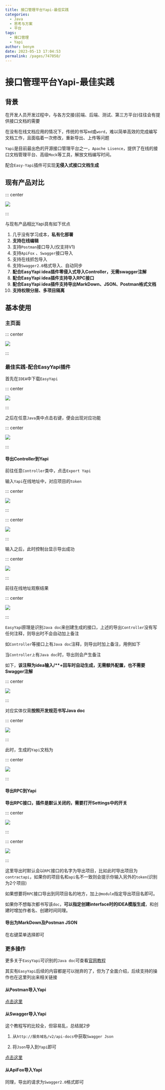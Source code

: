 ```yaml
---
title: 接口管理平台Yapi-最佳实践
categories: 
  - Java
  - 思考与方案
  - 平台
tags: 
  - 接口管理
  - Yapi
author: benym
date: 2023-05-13 17:04:53
permalink: /pages/747050/
---
```


# 接口管理平台Yapi-最佳实践

## 背景
在开发人员开发过程中，与各方交接(前端、后端、测试、第三方平台)往往会有提供接口文档的需要

在没有在线文档应用的情况下，传统的书写`md`或`word`，难以简单高效的完成编写文档工作，且面临着一次修改，重新导出、上传等问题

`Yapi`是目前最出色的开源接口管理平台之一，`Apache Lisence`，提供了在线的接口文档管理平台、高级`Mock`等工具，解放文档编写时间。

配合`Easy-Yapi`插件可实现**无侵入式接口文档生成**

## 现有产品对比

::: center

![](https://image-1-1257237419.cos.ap-chongqing.myqcloud.com/yapi/yapi-back.png)

:::

与现有产品相比Yapi具有如下优点

1. 几乎没有学习成本，**私有化部署**
2. **支持在线编辑**
3. 支持`Postman`接口导入(仅支持V1)
4. 支持`ApiFox` 、`Swagger`接口导入
5. 支持在线抓包导入
6. 支持`Swagger2.0`格式导入、自动同步
7. **配合EasyYapi idea插件零侵入式导入Controller，无需swagger注解**
8. **配合EasyYapi idea插件支持导入RPC接口**
9. **配合EasyYapi idea插件支持导出MarkDown、JSON、Postman格式文档**
10. **支持权限分层、多项目隔离**

## 基本使用

### 主页面

::: center

![](https://image-1-1257237419.cos.ap-chongqing.myqcloud.com/yapi/yapi-1.png)

:::

### 最佳实践-配合EasyYapi插件

首先在`IDEA`中下载`EasyYapi`

::: center

![](https://image-1-1257237419.cos.ap-chongqing.myqcloud.com/yapi/yapi-2.png)

:::

之后在任意`Java`类中点击右键，便会出现对应功能

::: center

![](https://image-1-1257237419.cos.ap-chongqing.myqcloud.com/yapi/yapi-3.png)

:::

#### 导出Controller到Yapi

前往任意`Controller`类中，点击`Export Yapi`

输入`Yapi`在线地址中，对应项目的`token`

::: center

![](https://image-1-1257237419.cos.ap-chongqing.myqcloud.com/yapi/yapi-4.png)

:::

::: center

![](https://image-1-1257237419.cos.ap-chongqing.myqcloud.com/yapi/yapi-5.png)

:::

输入之后，此时控制台显示导出成功

::: center

![](https://image-1-1257237419.cos.ap-chongqing.myqcloud.com/yapi/yapi-6.png)

:::

前往在线地址观察结果

::: center

![](https://image-1-1257237419.cos.ap-chongqing.myqcloud.com/yapi/yapi-7.png)

:::

`EasyYap`i原理是识别`Java doc`来创建生成的接口，上述的导出`Controller`没有写任何注释，则导出时不会自动加上备注

如`Controller`等接口上有`Java doc`注释，则导出时加上备注，用例如下

当`Controller上`有`Java doc`时，导出则会产生备注

如下，**该注释为idea输入/\**+回车时自动生成，无需额外配置，也不需要Swagger注解**

::: center

![](https://image-1-1257237419.cos.ap-chongqing.myqcloud.com/yapi/yapi-8.png)

:::

对应实体仅需**按照开发规范书写Java doc**

::: center

![](https://image-1-1257237419.cos.ap-chongqing.myqcloud.com/yapi/yapi-9.png)

:::

此时，生成的`Yapi`文档为

::: center

![](https://image-1-1257237419.cos.ap-chongqing.myqcloud.com/yapi/yapi-10.png)

:::

#### 导出RPC到Yapi

**导出RPC接口，插件是默认关闭的，需要打开Settings中的开关**

::: center

![](https://image-1-1257237419.cos.ap-chongqing.myqcloud.com/yapi/yapi-11.png)

:::

::: center

![](https://image-1-1257237419.cos.ap-chongqing.myqcloud.com/yapi/yapi-12.png)

:::

这里导出时默认会以`RPC`接口的名字为导出项目，比如此时导出项目为`contractapi`，如果你的项目名和`api`名不一致则会提示你输入另外的`token`(识别为2个项目)

如果想要将`RPC`接口导出到同项目名的地方，加上`@module`指定导出项目名即可。

如果你不想每次都书写该`doc`，**可以指定创建interface时的IDEA模版生成**，和创建时增加作者名、创建时间同理。

#### 导出为MarkDown及Postman JSON

在右键菜单选择即可

### 更多操作

更多关于`EasyYapi`可识别的`Java doc`可查看[官网教程](http://easyyapi.com/documents/index.html)

其实有`EasyYapi`后续的内容都是可以抛弃的了，但为了全面介绍，后续支持的操作也在这里列出来相关链接

#### 从Postman导入Yapi

[点击这里](https://blog.csdn.net/qq_42374233/article/details/111307663)

#### 从Swagger导入Yapi

这个教程写的比较全，但容易乱，总结就2步

1. 从`http://服务域名/v2/api-docs`中获取`Swagger Json`

2. 将`Json`导入到`Yapi`即可

[点击这里](https://cloud.tencent.com/developer/article/1618493)

#### 从ApiFox导入Yapi

同理，导出的请求为`Swagger2.0`格式即可

